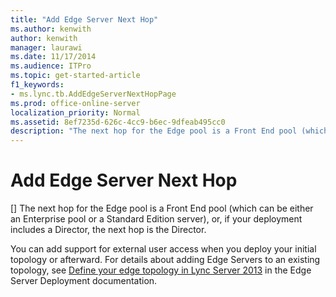 ```yaml
---
title: "Add Edge Server Next Hop"
ms.author: kenwith
author: kenwith
manager: laurawi
ms.date: 11/17/2014
ms.audience: ITPro
ms.topic: get-started-article
f1_keywords:
- ms.lync.tb.AddEdgeServerNextHopPage
ms.prod: office-online-server
localization_priority: Normal
ms.assetid: 8ef7235d-626c-4cc9-b6ec-9dfeab495cc0
description: "The next hop for the Edge pool is a Front End pool (which can be either an Enterprise pool or a Standard Edition server), or, if your deployment includes a Director, the next hop is the Director."
---
```


# Add Edge Server Next Hop
[]
The next hop for the Edge pool is a Front End pool (which can be either an Enterprise pool or a Standard Edition server), or, if your deployment includes a Director, the next hop is the Director.
  
You can add support for external user access when you deploy your initial topology or afterward. For details about adding Edge Servers to an existing topology, see [Define your edge topology in Lync Server 2013](define-your-edge-topology.md) in the Edge Server Deployment documentation. 
  

